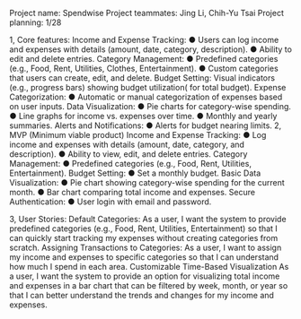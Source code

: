 Project name: Spendwise
Project teammates: Jing Li, Chih-Yu Tsai
Project planning: 1/28

1, Core features:
Income and Expense Tracking:
●	Users can log income and expenses with details (amount, date, category, description).
●	Ability to edit and delete entries. 
Category Management:
●	Predefined categories (e.g., Food, Rent, Utilities, Clothes,  Entertainment).
●	Custom categories that users can create, edit, and delete.
Budget Setting:
Visual indicators (e.g., progress bars) showing budget utilization( for total budget).
Expense Categorization:
●	Automatic or manual categorization of expenses based on user inputs.
Data Visualization:
●	Pie charts for category-wise spending.
●	Line graphs for income vs. expenses over time. 
●	Monthly and yearly summaries.
Alerts and Notifications:
●	Alerts for budget nearing limits.
2, MVP (Minimum viable product)
Income and Expense Tracking:
●	Log income and expenses with details (amount, date, category, and description).
●	Ability to view, edit, and delete entries.
 Category Management:
●	Predefined categories (e.g., Food, Rent, Utilities, Entertainment).
 Budget Setting:
●	Set a monthly budget.
 Basic Data Visualization:
●	Pie chart showing category-wise spending for the current month.
●	Bar chart comparing total income and expenses.
Secure Authentication:
●	User login with email and password.

3, User Stories:
Default Categories:
As a user, I want the system to provide predefined categories (e.g., Food, Rent, Utilities, Entertainment) so that I can quickly start tracking my expenses without creating categories from scratch.
Assigning Transactions to Categories:
As a user, I want to assign my income and expenses to specific categories so that I can understand how much I spend in each area.
Customizable Time-Based Visualization
As a user, I want the system to provide an option for visualizing total income and expenses in a bar chart that can be filtered by week, month, or year so that I can better understand the trends and changes for my income and expenses.
